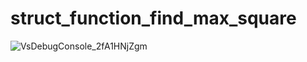 # struct_function_find_max_square

![VsDebugConsole_2fA1HNjZgm](https://user-images.githubusercontent.com/94217462/222905626-6555879f-4253-413c-b942-a6e2fc466421.png)

